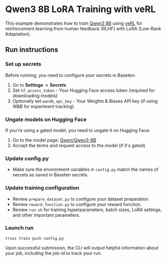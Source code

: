 # Qwen3 8B LoRA Training with veRL

This example demonstrates how to train [Qwen3 8B](https://huggingface.co/Qwen/Qwen3-8B) using [veRL](https://github.com/volcengine/verl) for reinforcement learning from human feedback (RLHF) with LoRA (Low-Rank Adaptation).

## Run instructions

### Set up secrets
Before running, you need to configure your secrets in Baseten:
1. Go to **Settings** → **Secrets**
2. Set `hf_access_token` - Your Hugging Face access token (required for downloading models)
3. Optionally set `wandb_api_key` - Your Weights & Biases API key (if using W&B for experiment tracking)

### Ungate models on Hugging Face
If you're using a gated model, you need to ungate it on Hugging Face:
1. Go to the model page: [Qwen/Qwen3-8B](https://huggingface.co/Qwen/Qwen3-8B)
2. Accept the terms and request access to the model (if it's gated)

### Update config.py
- Make sure the environment variables in `config.py` match the names of secrets as saved in Baseten secrets.

### Update training configuration
- Review `prepare_dataset.py` to configure your dataset preparation.
- Review `reward_function.py` to configure your reward function.
- Review `run.sh` for training hyperparameters, batch sizes, LoRA settings, and other important parameters.

### Launch run

```
truss train push config.py
```

Upon successful submission, the CLI will output helpful information about your job, including the job-id to track your run.

